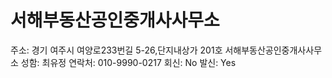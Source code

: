 # 서해부동산공인중개사사무소

주소: 경기 여주시 여양로233번길 5-26,단지내상가 201호 서해부동산공인중개사사무소
성함: 최유정
연락처: 010-9990-0217
회신: No
발신: Yes